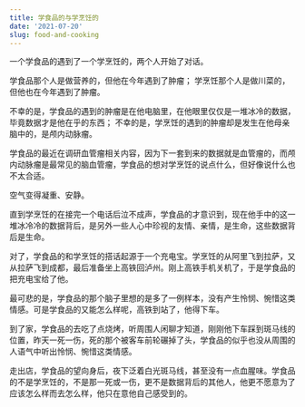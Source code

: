 ```yaml
---
title: 学食品的与学烹饪的
date: '2021-07-20'
slug: food-and-cooking
---
```


一个学食品的遇到了一个学烹饪的，两个人开始了对话。

学食品那个人是做营养的，但他在今年遇到了肿瘤；
学烹饪那个人是做川菜的，但他也在今年遇到了肿瘤。

不幸的是，学食品的遇到的肿瘤是在他电脑里，在他眼里仅仅是一堆冰冷的数据，毕竟数据才是他在乎的东西；
不幸的是，学烹饪的遇到的肿瘤却是发生在他母亲脑中的，是颅内动脉瘤。

学食品的最近在调研血管瘤相关内容，因为下一套到来的数据就是血管瘤的，而颅内动脉瘤是最常见的脑血管瘤，学食品的想对学烹饪的说点什么，但好像说什么也不太合适。

空气变得凝重、安静。

直到学烹饪的在接完一个电话后泣不成声，学食品的才意识到，现在他手中的这一堆冰冷冷的数据背后，是另外一些人心中珍视的友情、亲情，是生命，这些数据背后是生命。

对了，学食品的和学烹饪的搭话起源于一个充电宝。学烹饪的从阿里飞到拉萨，又从拉萨飞到成都，最后准备坐上高铁回泸州。刚上高铁手机关机了，于是学食品的把充电宝给了他。

最可悲的是，学食品的那个脑子里想的是多了一例样本，没有产生怜悯、惋惜这类情感。可是学食品的又能怎么样呢，高铁到站了，他得下车。

到了家，学食品的去吃了点烧烤，听周围人闲聊才知道，刚刚他下车踩到斑马线的位置，昨天一死一伤，死的那个被客车前轮碾掉了头，学食品的似乎也没从周围的人语气中听出怜悯、惋惜这类情感。

走出店，学食品的望向身后，夜下泛着白光斑马线，甚至没有一点血腥味。学食品的不是学烹饪的，不是那一死或一伤，更不是数据背后的其他人，他更不愿意为了应该怎么样而去怎么样，他只在意他自己感受到的。
